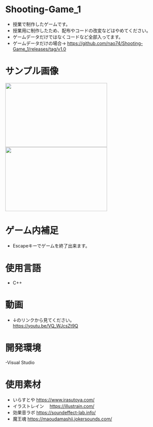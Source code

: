 # Shooting-Game_1
- 授業で制作したゲームです。
- 授業用に制作したため、配布やコードの改変などはやめてください。
- ゲームデータだけではなくコードなど全部入ってます。
- ゲームデータだけの場合→ https://github.com/nao74/Shooting-Game_1/releases/tag/v1.0

# サンプル画像 
<img src="https://user-images.githubusercontent.com/38421007/85937049-dc17a400-b93a-11ea-963a-5a6705e33ff6.png" width="320px" height="201px">  <img src="https://user-images.githubusercontent.com/38421007/85937055-f3569180-b93a-11ea-9199-c97962f37a96.png" width="320px" height="201px">

# ゲーム内補足
- Escapeキーでゲームを終了出来ます。

# 使用言語
- C++
# 動画
- ↓のリンクから見てください。  
https://youtu.be/VQ_WJcsZt9Q

# 開発環境
-Visual Studio

# 使用素材
- いらすとや
  https://www.irasutoya.com/
- イラストレイン
　https://illustrain.com/
- 効果音ラボ
  https://soundeffect-lab.info/
- 魔王魂
  https://maoudamashii.jokersounds.com/
